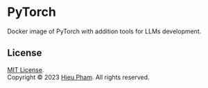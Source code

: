 # PyTorch 
Docker image of PyTorch with addition tools for LLMs development.
## License
[MIT License](https://github.com/hieupth/torchspeed/blob/main/LICENSE).<br>
Copyright &copy; 2023 [Hieu Pham](https://github.com/hieupth). All rights reserved.